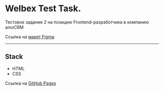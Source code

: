 # Welbex Test Task.

Тестовое задание 2 на позицию Frontend-разработчика в компанию amoCRM

Ссылка на [макет Figma](https://www.figma.com/file/Ej2SAIj15tcYMo6qJKBB64/Welbex?node-id=0-76&t=s0pLZKGjmQ2WYWUU-0)

---

## Stack

- HTML
- CSS

Ссылка на [GitHub Pages](https://xonika9.github.io/welbex-test-task/)
